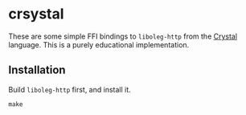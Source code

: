 # crsystal

These are some simple FFI bindings to `liboleg-http` from the
[Crystal](http://crystal-lang.org/) language. This is a purely educational
implementation.

## Installation

Build `liboleg-http` first, and install it.

```
make
```
